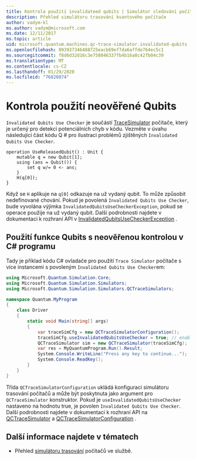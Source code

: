 ```yaml
---
title: Kontrola použití invalidateed qubits | Simulátor sledování počítačového systému | Microsoft Docs
description: Přehled simulátoru trasování kvantového počítače
author: vadym-kl
ms.author: vadym@microsoft.com
ms.date: 12/11/2017
ms.topic: article
uid: microsoft.quantum.machines.qc-trace-simulator.invalidated-qubits
ms.openlocfilehash: 093937346488725eacb69ef7da6affde764ec5c1
ms.sourcegitcommit: f8d6d32d16c3e758046337fb4b16a8c42fb04c39
ms.translationtype: MT
ms.contentlocale: cs-CZ
ms.lasthandoff: 01/29/2020
ms.locfileid: "76820874"
---
```

# <a name="invalidated-qubits-use-checker"></a>Kontrola použití neověřené Qubits

`Invalidated Qubits Use Checker` je součástí [TraceSimulator](xref:microsoft.quantum.machines.qc-trace-simulator.intro) počítače, který je určený pro detekci potenciálních chyb v kódu. Vezměte v úvahu následující část kódu Q # pro ilustraci problémů zjištěných `Invalidated Qubits Use Checker`.

```qsharp
operation UseReleasedQubit() : Unit {
    mutable q = new Qubit[1];
    using (ans = Qubit()) {
        set q w/= 0 <- ans;
    }
    H(q[0]);
}
```

Když se `H` aplikuje na `q[0]` odkazuje na už vydaný qubit. To může způsobit nedefinované chování. Pokud je povolená `Invalidated Qubits Use Checker`, bude vyvolána výjimka `InvalidatedQubitsUseCheckerException`, pokud se operace použije na už vydaný qubit. Další podrobnosti najdete v dokumentaci k rozhraní API v [InvalidatedQubitsUseCheckerException](https://docs.microsoft.com/dotnet/api/Microsoft.Quantum.Simulation.Simulators.QCTraceSimulators.InvalidatedQubitsUseCheckerException) .

## <a name="using-the-invalidated-qubits-use-checker-in-your-c-program"></a>Použití funkce Qubits s neověřenou kontrolou v C# programu

Tady je příklad kódu C# ovladače pro použití `Trace
Simulator` počítače s více instancemi s povoleným `Invalidated Qubits Use Checker`em: 

```csharp
using Microsoft.Quantum.Simulation.Core;
using Microsoft.Quantum.Simulation.Simulators;
using Microsoft.Quantum.Simulation.Simulators.QCTraceSimulators;

namespace Quantum.MyProgram
{
    class Driver
    {
        static void Main(string[] args)
        {
            var traceSimCfg = new QCTraceSimulatorConfiguration();
            traceSimCfg.useInvalidatedQubitsUseChecker = true; // enables useInvalidatedQubitsUseChecker
            QCTraceSimulator sim = new QCTraceSimulator(traceSimCfg);
            var res = MyQuantumProgram.Run().Result;
            System.Console.WriteLine("Press any key to continue...");
            System.Console.ReadKey();
        }
    }
}
```

Třída `QCTraceSimulatorConfiguration` ukládá konfiguraci simulátoru trasování počítačů a může být poskytnuta jako argument pro `QCTraceSimulator` konstruktor. Pokud je `useInvalidatedQubitsUseChecker` nastaveno na hodnotu true, je povolen `Invalidated Qubits Use Checker`. Další podrobnosti najdete v dokumentaci k rozhraní API na [QCTraceSimulator](https://docs.microsoft.com/dotnet/api/Microsoft.Quantum.Simulation.Simulators.QCTraceSimulators.QCTraceSimulator) a [QCTraceSimulatorConfiguration](https://docs.microsoft.com/dotnet/api/Microsoft.Quantum.Simulation.Simulators.QCTraceSimulators.QCTraceSimulatorConfiguration) .

## <a name="see-also"></a>Další informace najdete v tématech ##

- Přehled [simulátoru trasování](xref:microsoft.quantum.machines.qc-trace-simulator.intro) počítačů ve službě.
